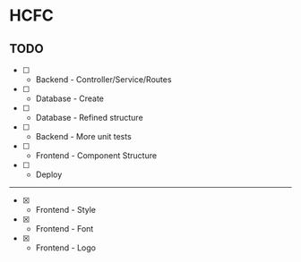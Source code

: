 # HCFC

## TODO

- [ ] - Backend - Controller/Service/Routes
- [ ] - Database - Create
- [ ] - Database - Refined structure
- [ ] - Backend - More unit tests
- [ ] - Frontend - Component Structure
- [ ] - Deploy

---

- [x] - Frontend - Style
- [x] - Frontend - Font
- [x] - Frontend - Logo
